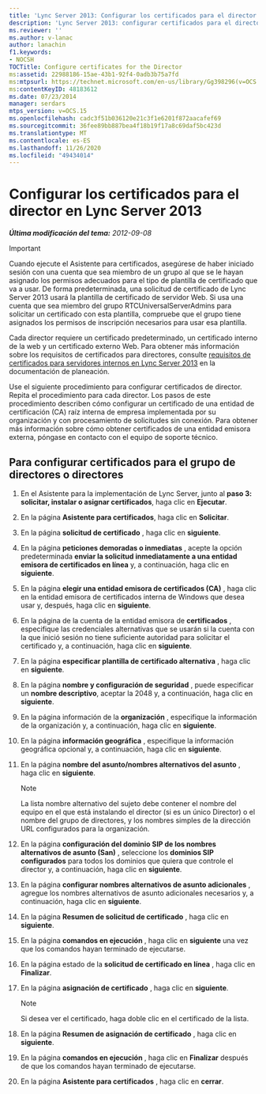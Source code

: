 ```yaml
---
title: 'Lync Server 2013: Configurar los certificados para el director'
description: 'Lync Server 2013: configurar certificados para el director.'
ms.reviewer: ''
ms.author: v-lanac
author: lanachin
f1.keywords:
- NOCSH
TOCTitle: Configure certificates for the Director
ms:assetid: 22988186-15ae-43b1-92f4-0adb3b75a7fd
ms:mtpsurl: https://technet.microsoft.com/en-us/library/Gg398296(v=OCS.15)
ms:contentKeyID: 48183612
ms.date: 07/23/2014
manager: serdars
mtps_version: v=OCS.15
ms.openlocfilehash: cadc3f51b036120e21c3f1e6201f872aacafef69
ms.sourcegitcommit: 36fee89bb887bea4f18b19f17a8c69daf5bc423d
ms.translationtype: MT
ms.contentlocale: es-ES
ms.lasthandoff: 11/26/2020
ms.locfileid: "49434014"
---
```

# <a name="configure-certificates-for-the-director-in-lync-server-2013"></a>Configurar los certificados para el director en Lync Server 2013

<div data-xmlns="http://www.w3.org/1999/xhtml">

<div class="topic" data-xmlns="http://www.w3.org/1999/xhtml" data-msxsl="urn:schemas-microsoft-com:xslt" data-cs="https://msdn.microsoft.com/">

<div data-asp="https://msdn2.microsoft.com/asp">



</div>

<div id="mainSection">

<div id="mainBody">

<span> </span>

_**Última modificación del tema:** 2012-09-08_

<div>


> [!IMPORTANT]  
> Cuando ejecute el Asistente para certificados, asegúrese de haber iniciado sesión con una cuenta que sea miembro de un grupo al que se le hayan asignado los permisos adecuados para el tipo de plantilla de certificado que va a usar. De forma predeterminada, una solicitud de certificado de Lync Server 2013 usará la plantilla de certificado de servidor Web. Si usa una cuenta que sea miembro del grupo RTCUniversalServerAdmins para solicitar un certificado con esta plantilla, compruebe que el grupo tiene asignados los permisos de inscripción necesarios para usar esa plantilla.



</div>

Cada director requiere un certificado predeterminado, un certificado interno de la web y un certificado externo Web. Para obtener más información sobre los requisitos de certificados para directores, consulte [requisitos de certificados para servidores internos en Lync Server 2013](lync-server-2013-certificate-requirements-for-internal-servers.md) en la documentación de planeación.

Use el siguiente procedimiento para configurar certificados de director. Repita el procedimiento para cada director. Los pasos de este procedimiento describen cómo configurar un certificado de una entidad de certificación (CA) raíz interna de empresa implementada por su organización y con procesamiento de solicitudes sin conexión. Para obtener más información sobre cómo obtener certificados de una entidad emisora externa, póngase en contacto con el equipo de soporte técnico.

<div>

## <a name="to-configure-certificates-for-the-director-or-director-pool"></a>Para configurar certificados para el grupo de directores o directores

1.  En el Asistente para la implementación de Lync Server, junto al **paso 3: solicitar, instalar o asignar certificados**, haga clic en **Ejecutar**.

2.  En la página **Asistente para certificados**, haga clic en **Solicitar**.

3.  En la página **solicitud de certificado** , haga clic en **siguiente**.

4.  En la página **peticiones demoradas o inmediatas** , acepte la opción predeterminada **enviar la solicitud inmediatamente a una entidad emisora de certificados en línea** y, a continuación, haga clic en **siguiente**.

5.  En la página **elegir una entidad emisora de certificados (CA)** , haga clic en la entidad emisora de certificados interna de Windows que desea usar y, después, haga clic en **siguiente**.

6.  En la página de la cuenta de la entidad emisora de **certificados** , especifique las credenciales alternativas que se usarán si la cuenta con la que inició sesión no tiene suficiente autoridad para solicitar el certificado y, a continuación, haga clic en **siguiente**.

7.  En la página **especificar plantilla de certificado alternativa** , haga clic en **siguiente**.

8.  En la página **nombre y configuración de seguridad** , puede especificar un **nombre descriptivo**, aceptar la 2048 y, a continuación, haga clic en **siguiente**.

9.  En la página información de la **organización** , especifique la información de la organización y, a continuación, haga clic en **siguiente**.

10. En la página **información geográfica** , especifique la información geográfica opcional y, a continuación, haga clic en **siguiente**.

11. En la página **nombre del asunto/nombres alternativos del asunto** , haga clic en **siguiente**.
    
    <div>
    

    > [!NOTE]  
    > La lista nombre alternativo del sujeto debe contener el nombre del equipo en el que está instalando el director (si es un único Director) o el nombre del grupo de directores, y los nombres simples de la dirección URL configurados para la organización.

    
    </div>

12. En la página **configuración del dominio SIP de los nombres alternativos de asunto (San)** , seleccione los **dominios SIP configurados** para todos los dominios que quiera que controle el director y, a continuación, haga clic en **siguiente**.

13. En la página **configurar nombres alternativos de asunto adicionales** , agregue los nombres alternativos de asunto adicionales necesarios y, a continuación, haga clic en **siguiente**.

14. En la página **Resumen de solicitud de certificado** , haga clic en **siguiente**.

15. En la página **comandos en ejecución** , haga clic en **siguiente** una vez que los comandos hayan terminado de ejecutarse.

16. En la página estado de la **solicitud de certificado en línea** , haga clic en **Finalizar**.

17. En la página **asignación de certificado** , haga clic en **siguiente**.
    
    <div>
    

    > [!NOTE]  
    > Si desea ver el certificado, haga doble clic en el certificado de la lista.

    
    </div>

18. En la página **Resumen de asignación de certificado** , haga clic en **siguiente**.

19. En la página **comandos en ejecución** , haga clic en **Finalizar** después de que los comandos hayan terminado de ejecutarse.

20. En la página **Asistente para certificados** , haga clic en **cerrar**.

</div>

</div>

<span> </span>

</div>

</div>

</div>

